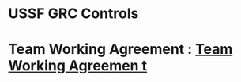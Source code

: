 # USSF GRC Controls

# Team Working Agreement : [Team Working Agreemen t](documentation/TeamWorkingAgreement.md)
